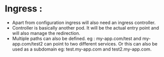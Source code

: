 # Ingress :

* Apart from configuration ingress will also need an ingress controller.
* Controller is basically another pod. It will be the actual entry point and will also manage the redirection.
* Multiple paths can also be defined. eg : my-app.com/test and my-app.com/test2 can point to two different services. Or this can also be used as a subdomain eg: test.my-app.com and test2.my-app.com.